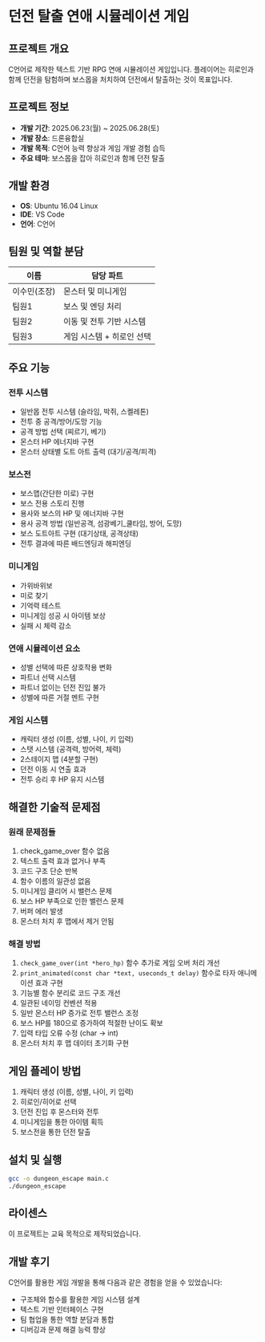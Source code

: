 # 던전 탈출 연애 시뮬레이션 게임

## 프로젝트 개요
C언어로 제작한 텍스트 기반 RPG 연애 시뮬레이션 게임입니다. 플레이어는 히로인과 함께 던전을 탐험하며 보스몹을 처치하여 던전에서 탈출하는 것이 목표입니다.

## 프로젝트 정보
- **개발 기간**: 2025.06.23(월) ~ 2025.06.28(토)
- **개발 장소**: 드론융합실
- **개발 목적**: C언어 능력 향상과 게임 개발 경험 습득
- **주요 테마**: 보스몹을 잡아 히로인과 함께 던전 탈출

## 개발 환경
- **OS**: Ubuntu 16.04 Linux
- **IDE**: VS Code
- **언어**: C언어

## 팀원 및 역할 분담
| 이름 | 담당 파트 |
|------|-----------|
| 이수민(조장) | 몬스터 및 미니게임 |
|  팀원1 | 보스 및 엔딩 처리 |
|  팀원2 | 이동 및 전투 기반 시스템 |
|  팀원3 | 게임 시스템 + 히로인 선택 |

## 주요 기능

### 전투 시스템
- 일반몹 전투 시스템 (슬라임, 박쥐, 스켈레톤)
- 전투 중 공격/방어/도망 기능
- 공격 방법 선택 (찌르기, 베기)
- 몬스터 HP 에너지바 구현
- 몬스터 상태별 도트 아트 출력 (대기/공격/피격)

### 보스전
- 보스맵(간단한 미로) 구현
- 보스 전용 스토리 진행
- 용사와 보스의 HP 및 에너지바 구현
- 용사 공격 방법 (일반공격, 섬광베기_쿨타임, 방어, 도망)
- 보스 도트아트 구현 (대기상태, 공격상태)
- 전투 결과에 따른 배드엔딩과 해피엔딩

### 미니게임
- 가위바위보
- 미로 찾기
- 기억력 테스트
- 미니게임 성공 시 아이템 보상
- 실패 시 체력 감소

### 연애 시뮬레이션 요소
- 성별 선택에 따른 상호작용 변화
- 파트너 선택 시스템
- 파트너 없이는 던전 진입 불가
- 성별에 따른 거절 멘트 구현

### 게임 시스템
- 캐릭터 생성 (이름, 성별, 나이, 키 입력)
- 스탯 시스템 (공격력, 방어력, 체력)
- 2스테이지 맵 (4분할 구현)
- 던전 이동 시 연출 효과
- 전투 승리 후 HP 유지 시스템

## 해결한 기술적 문제점

### 원래 문제점들
1. check_game_over 함수 없음
2. 텍스트 출력 효과 없거나 부족
3. 코드 구조 단순 반복
4. 함수 이름의 일관성 없음
5. 미니게임 클리어 시 밸런스 문제
6. 보스 HP 부족으로 인한 밸런스 문제
7. 버퍼 에러 발생
8. 몬스터 처치 후 맵에서 제거 안됨

### 해결 방법
1. `check_game_over(int *hero_hp)` 함수 추가로 게임 오버 처리 개선
2. `print_animated(const char *text, useconds_t delay)` 함수로 타자 애니메이션 효과 구현
3. 기능별 함수 분리로 코드 구조 개선
4. 일관된 네이밍 컨벤션 적용
5. 일반 몬스터 HP 증가로 전투 밸런스 조정
6. 보스 HP를 180으로 증가하여 적절한 난이도 확보
7. 입력 타입 오류 수정 (char → int)
8. 몬스터 처치 후 맵 데이터 초기화 구현

## 게임 플레이 방법
1. 캐릭터 생성 (이름, 성별, 나이, 키 입력)
2. 히로인/히어로 선택
3. 던전 진입 후 몬스터와 전투
4. 미니게임을 통한 아이템 획득
5. 보스전을 통한 던전 탈출

## 설치 및 실행
```bash
gcc -o dungeon_escape main.c
./dungeon_escape
```

## 라이센스
이 프로젝트는 교육 목적으로 제작되었습니다.

## 개발 후기
C언어를 활용한 게임 개발을 통해 다음과 같은 경험을 얻을 수 있었습니다:
- 구조체와 함수를 활용한 게임 시스템 설계
- 텍스트 기반 인터페이스 구현
- 팀 협업을 통한 역할 분담과 통합
- 디버깅과 문제 해결 능력 향상
